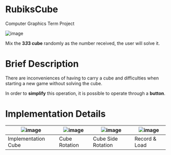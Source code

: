 # RubiksCube
Computer Graphics Term Project

![image](https://user-images.githubusercontent.com/70849467/224352725-7693922d-7481-4fd8-ba65-28a877b6e81b.png)

Mix the <b>3*3*3 cube</b> randomly as the number received, the user will solve it.


# Brief Description
There are inconveniences of having to carry a cube and difficulties when starting a new game without solving the cube.

In order to <b>simplify</b> this operation, it is possible to operate through a <b>button</b>.


# Implementation Details
|![image](https://user-images.githubusercontent.com/70849467/224354326-06e16d86-6d9d-4be2-86a8-af114edea70b.png)|![image](https://user-images.githubusercontent.com/70849467/224354387-c8f2eb49-4f1c-426a-af85-e2147553a485.png)|![image](https://user-images.githubusercontent.com/70849467/224354427-58bdb181-7552-420f-8961-6eb8789df2cd.png)|![image](https://user-images.githubusercontent.com/70849467/224354472-d95e77fd-3ed0-44fc-833c-77d7300d699f.png)|
|---|---|---|---|
|Implementation Cube|Cube Rotation|Cube Side Rotation|Record & Load|
